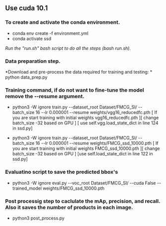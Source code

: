 ## **Use cuda 10.1**
### To create and activate the conda environment.
  * conda env create -f environment.yml
  * conda activate ssd

*Run the "run.sh" bash script to do all the steps (bash run.sh).*

### Data preparation step. 
  *Download and pre-process the data required for training and testing:
    * python data_prep.py

### Training command, if do not want to fine-tune the model remove the --resume argument.
  * python3 -W ignore train.py --dataset_root Dataset/FMCG_SI/ --batch_size 16 --lr 0.000001 --resume weights/vgg16_reducedfc.pth
    [ If you are start training with initial weights vgg16_reducedfc.pth ][ change batch_size -32 based on GPU ]
    [ use self.vgg.load_state_dict in line 124 in ssd.py]

  * python3 -W ignore train.py --dataset_root Dataset/FMCG_SI/ --batch_size 16 --lr 0.000001 --resume weights/FMCG_ssd_10000.pth
    [ If you are start training with initial weights FMCG_ssd_10000.pth ][ change batch_size -32 based on GPU ]
    [use self.load_state_dict in line 122 in ssd.py]

### Evaluatino script to save the predicted bbox's
  * python3 -W ignore eval.py --voc_root Dataset/FMCG_SI/  --cuda False --trained_model weights/FMCG_ssd_10000.pth

### Post processig step to caclulate the mAp, precision, and recall. Also it saves the number of products in each image.
  * python3 post_process.py


